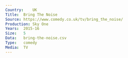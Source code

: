 ```yaml
---
Country:	UK
Title:	Bring The Noise
Source:	https://www.comedy.co.uk/tv/bring_the_noise/
Production:	Sky One
Years:	2015-16
Size:	5
Data:	bring-the-noise.csv
Type:	comedy
Media:	TV
---
```

